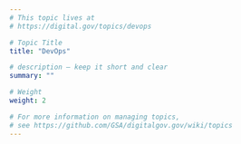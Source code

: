 ```yaml
---
# This topic lives at
# https://digital.gov/topics/devops

# Topic Title
title: "DevOps"

# description — keep it short and clear
summary: ""

# Weight
weight: 2

# For more information on managing topics,
# see https://github.com/GSA/digitalgov.gov/wiki/topics
---
```

